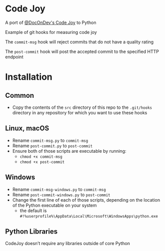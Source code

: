 # Code Joy
A port of [@DocOnDev's Code Joy](https://github.com/DocOnDev/team_joy) to Python

Example of git hooks for measuring code joy

The `commit-msg` hook will reject commits that do not have a quality rating

The `post-commit` hook will post the accepted commit to the specified HTTP endpoint

# Installation
## Common
- Copy the contents of the `src` directory of this repo to the `.git/hooks` directory in any repository for which you want to use these hooks

## Linux, macOS
- Rename `commit-msg.py` to `commit-msg`
- Rename `post-commit.py` to `post-commit`
- Ensure both of those scripts are executable by running:
	- `chmod +x commit-msg`
	- `chmod +x post-commit`

## Windows
- Rename `commit-msg-windows.py` to `commit-msg`
- Rename `post-commit-windows.py` to `post-commit`
- Change the first line of each of those scripts, depending on the location of the Python executable on your system
	- the default is `#!%userprofile%\AppData\Local\Microsoft\WindowsApps\python.exe`
## Python Libraries
CodeJoy doesn’t require any libraries outside of core Python
